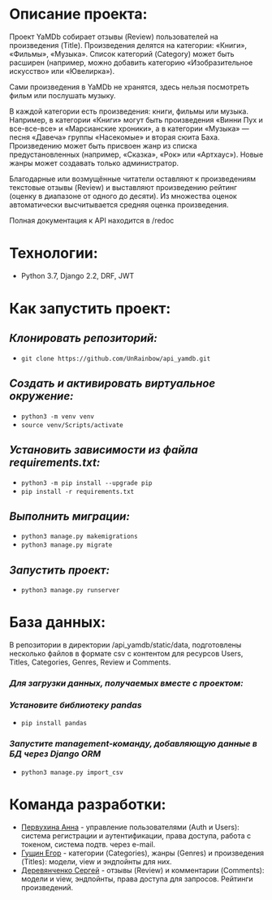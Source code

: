 # Описание проекта:

Проект YaMDb собирает отзывы (Review) пользователей на произведения (Title). 
Произведения делятся на категории: «Книги», «Фильмы», «Музыка». 
Список категорий (Category) может быть расширен (например, можно добавить 
категорию «Изобразительное искусство» или «Ювелирка»).

Сами произведения в YaMDb не хранятся, здесь нельзя посмотреть фильм 
или послушать музыку.

В каждой категории есть произведения: книги, фильмы или музыка. Например, 
в категории «Книги» могут быть произведения «Винни Пух и все-все-все» 
и «Марсианские хроники», а в категории «Музыка» — песня «Давеча» группы 
«Насекомые» и вторая сюита Баха. Произведению может быть присвоен жанр из 
списка предустановленных (например, «Сказка», «Рок» или «Артхаус»). 
Новые жанры может создавать только администратор.

Благодарные или возмущённые читатели оставляют к произведениям текстовые 
отзывы (Review) и выставляют произведению рейтинг (оценку в диапазоне от 
одного до десяти). Из множества оценок автоматически высчитывается 
средняя оценка произведения.

Полная документация к API находится в /redoc

# Технологии:
- Python 3.7, Django 2.2, DRF, JWT

# Как запустить проект:

## *Клонировать репозиторий:*
- `git clone https://github.com/UnRainbow/api_yamdb.git`

## *Cоздать и активировать виртуальное окружение:*
- `python3 -m venv venv`
- `source venv/Scripts/activate`

## *Установить зависимости из файла requirements.txt:*
- `python3 -m pip install --upgrade pip`
- `pip install -r requirements.txt`

## *Выполнить миграции:*
- `python3 manage.py makemigrations`
- `python3 manage.py migrate`

## *Запустить проект:*
- `python3 manage.py runserver`

# База данных:

В репозитории в директории /api_yamdb/static/data, подготовлены несколько 
файлов в формате csv с контентом для ресурсов 
Users, Titles, Categories, Genres, Review и Comments.

### ***Для загрузки данных, получаемых вместе с проектом:***

### *Установите библиотеку pandas*
- `pip install pandas`

### *Запустите management-команду, добавляющую данные в БД через Django ORM*
- `python3 manage.py import_csv`

# Команда разработки:
- [Первухина Анна](https://github.com/UnRainbow) - управление пользователями (Auth и Users): система регистрации и аутентификации, права доступа, работа с токеном, система подтв. через e-mail.
- [Гущин Егор](https://github.com/EgorGushin) - категории (Categories), жанры (Genres) и произведения (Titles): модели, view и эндпойнты для них.
- [Деревянченко Сергей](https://github.com/Sergey-Derevyanchenko) - отзывы (Review) и комментарии (Comments): модели и view, эндпойнты, права доступа для запросов. Рейтинги произведений.
